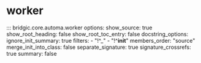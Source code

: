 # worker

::: bridgic.core.automa.worker
    options:
      show_source: true
      show_root_heading: false
      show_root_toc_entry: false
      docstring_options:
        ignore_init_summary: true
      filters:
        - "!^_"
        - "!^__init__"
      members_order: "source"
      merge_init_into_class: false
      separate_signature: true
      signature_crossrefs: true
      summary: false
